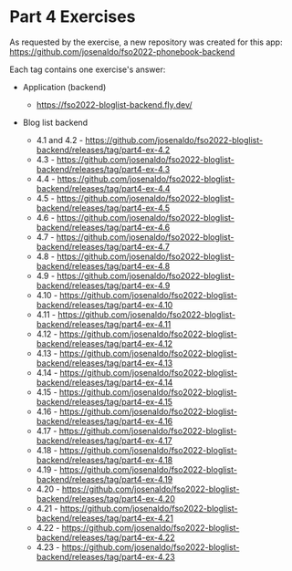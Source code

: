 # Part 4 Exercises

As requested by the exercise, a new repository was created for this app: <https://github.com/josenaldo/fso2022-phonebook-backend>

Each tag contains one exercise's answer:

- Application (backend)
  - <https://fso2022-bloglist-backend.fly.dev/>

- Blog list backend
  - 4.1 and 4.2 - <https://github.com/josenaldo/fso2022-bloglist-backend/releases/tag/part4-ex-4.2>
  - 4.3 - <https://github.com/josenaldo/fso2022-bloglist-backend/releases/tag/part4-ex-4.3>
  - 4.4 - <https://github.com/josenaldo/fso2022-bloglist-backend/releases/tag/part4-ex-4.4>
  - 4.5 - <https://github.com/josenaldo/fso2022-bloglist-backend/releases/tag/part4-ex-4.5>
  - 4.6 - <https://github.com/josenaldo/fso2022-bloglist-backend/releases/tag/part4-ex-4.6>
  - 4.7 - <https://github.com/josenaldo/fso2022-bloglist-backend/releases/tag/part4-ex-4.7>
  - 4.8 - <https://github.com/josenaldo/fso2022-bloglist-backend/releases/tag/part4-ex-4.8>
  - 4.9 - <https://github.com/josenaldo/fso2022-bloglist-backend/releases/tag/part4-ex-4.9>
  - 4.10 - <https://github.com/josenaldo/fso2022-bloglist-backend/releases/tag/part4-ex-4.10>
  - 4.11 - <https://github.com/josenaldo/fso2022-bloglist-backend/releases/tag/part4-ex-4.11>
  - 4.12 - <https://github.com/josenaldo/fso2022-bloglist-backend/releases/tag/part4-ex-4.12>
  - 4.13 - <https://github.com/josenaldo/fso2022-bloglist-backend/releases/tag/part4-ex-4.13>
  - 4.14 - <https://github.com/josenaldo/fso2022-bloglist-backend/releases/tag/part4-ex-4.14>
  - 4.15 - <https://github.com/josenaldo/fso2022-bloglist-backend/releases/tag/part4-ex-4.15>
  - 4.16 - <https://github.com/josenaldo/fso2022-bloglist-backend/releases/tag/part4-ex-4.16>
  - 4.17 - <https://github.com/josenaldo/fso2022-bloglist-backend/releases/tag/part4-ex-4.17>
  - 4.18 - <https://github.com/josenaldo/fso2022-bloglist-backend/releases/tag/part4-ex-4.18>
  - 4.19 - <https://github.com/josenaldo/fso2022-bloglist-backend/releases/tag/part4-ex-4.19>
  - 4.20 - <https://github.com/josenaldo/fso2022-bloglist-backend/releases/tag/part4-ex-4.20>
  - 4.21 - <https://github.com/josenaldo/fso2022-bloglist-backend/releases/tag/part4-ex-4.21>
  - 4.22 - <https://github.com/josenaldo/fso2022-bloglist-backend/releases/tag/part4-ex-4.22>
  - 4.23 - <https://github.com/josenaldo/fso2022-bloglist-backend/releases/tag/part4-ex-4.23>
